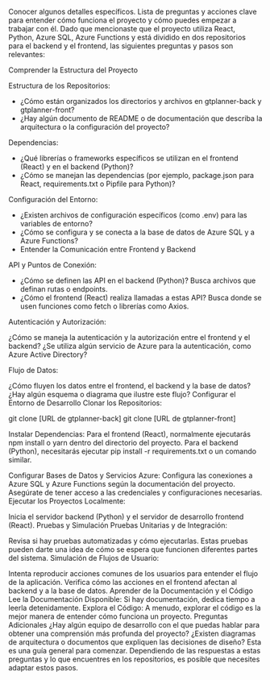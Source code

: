 Conocer algunos detalles específicos. Lista de preguntas y acciones clave para entender cómo funciona el proyecto y cómo puedes empezar a trabajar con él. Dado que mencionaste que el proyecto utiliza React, Python, Azure SQL, Azure Functions y está dividido en dos repositorios para el backend y el frontend, las siguientes preguntas y pasos son relevantes:

Comprender la Estructura del Proyecto

Estructura de los Repositorios:

- ¿Cómo están organizados los directorios y archivos en gtplanner-back y gtplanner-front?
- ¿Hay algún documento de README o de documentación que describa la arquitectura o la configuración del proyecto?

Dependencias:

- ¿Qué librerías o frameworks específicos se utilizan en el frontend (React) y en el backend (Python)?
- ¿Cómo se manejan las dependencias (por ejemplo, package.json para React, requirements.txt o Pipfile para Python)?

Configuración del Entorno:

- ¿Existen archivos de configuración específicos (como .env) para las variables de entorno?
- ¿Cómo se configura y se conecta a la base de datos de Azure SQL y a Azure Functions?
- Entender la Comunicación entre Frontend y Backend

API y Puntos de Conexión:
- ¿Cómo se definen las API en el backend (Python)? Busca archivos que definan rutas o endpoints.
- ¿Cómo el frontend (React) realiza llamadas a estas API? Busca donde se usen funciones como fetch o librerías como Axios.

Autenticación y Autorización:

¿Cómo se maneja la autenticación y la autorización entre el frontend y el backend?
¿Se utiliza algún servicio de Azure para la autenticación, como Azure Active Directory?

Flujo de Datos:

¿Cómo fluyen los datos entre el frontend, el backend y la base de datos?
¿Hay algún esquema o diagrama que ilustre este flujo?
Configurar el Entorno de Desarrollo
Clonar los Repositorios:



git clone [URL de gtplanner-back]
git clone [URL de gtplanner-front]

Instalar Dependencias:
Para el frontend (React), normalmente ejecutarás npm install o yarn dentro del directorio del proyecto.
Para el backend (Python), necesitarás ejecutar pip install -r requirements.txt o un comando similar.

Configurar Bases de Datos y Servicios Azure:
Configura las conexiones a Azure SQL y Azure Functions según la documentación del proyecto.
Asegúrate de tener acceso a las credenciales y configuraciones necesarias.
Ejecutar los Proyectos Localmente:

Inicia el servidor backend (Python) y el servidor de desarrollo frontend (React).
Pruebas y Simulación
Pruebas Unitarias y de Integración:

Revisa si hay pruebas automatizadas y cómo ejecutarlas.
Estas pruebas pueden darte una idea de cómo se espera que funcionen diferentes partes del sistema.
Simulación de Flujos de Usuario:

Intenta reproducir acciones comunes de los usuarios para entender el flujo de la aplicación.
Verifica cómo las acciones en el frontend afectan al backend y a la base de datos.
Aprender de la Documentación y el Código
Lee la Documentación Disponible: Si hay documentación, dedica tiempo a leerla detenidamente.
Explora el Código: A menudo, explorar el código es la mejor manera de entender cómo funciona un proyecto.
Preguntas Adicionales
¿Hay algún equipo de desarrollo con el que puedas hablar para obtener una comprensión más profunda del proyecto?
¿Existen diagramas de arquitectura o documentos que expliquen las decisiones de diseño?
Esta es una guía general para comenzar. Dependiendo de las respuestas a estas preguntas y lo que encuentres en los repositorios, es posible que necesites adaptar estos pasos.